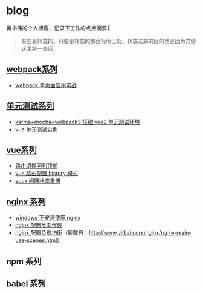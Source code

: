 # blog
黄书伟的个人博客，记录下工作的点点滴滴🐾

> 有些是转载的，只要是转载的都会标明出处，转载过来的目的也是因为方便这里统一查阅

## [webpack系列](https://github.com/huangshuwei/blog/labels/webpack)

- [webpack 单页面应用实战](https://github.com/huangshuwei/blog/issues/1)


## [单元测试系列](https://github.com/huangshuwei/blog/labels/%E5%8D%95%E5%85%83%E6%B5%8B%E8%AF%95)

- [karma+mocha+webpack3 搭建 vue2 单元测试环境](https://github.com/huangshuwei/blog/issues/2)
- vue 单元测试实例


## [vue系列](https://github.com/huangshuwei/blog/labels/vue)

- [路由切换回到顶部](https://github.com/huangshuwei/blog/issues/6)
- [vue 路由配置 history 模式](https://github.com/huangshuwei/blog/issues/7)
- [vuex 闲置状态重置](https://github.com/huangshuwei/blog/issues/11)

## [nginx 系列](https://github.com/huangshuwei/blog/labels/nginx)

- [windows 下安装使用 nginx](https://github.com/huangshuwei/blog/issues/8)
- [nginx 配置反向代理](https://github.com/huangshuwei/blog/issues/9)
- [nginx 配置负载均衡](https://github.com/huangshuwei/blog/issues/10)（转载自：http://www.yiibai.com/nginx/nginx-main-use-scenes.html）

## npm 系列

## babel 系列
